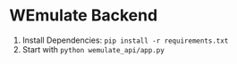# WEmulate Backend
1. Install Dependencies: `pip install -r requirements.txt`
2. Start with `python wemulate_api/app.py`